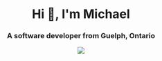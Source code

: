 <h1 align="center">Hi 👋, I'm Michael</h1>
<h3 align="center">A software developer from Guelph, Ontario</h3>

<span align="center"></span>

<p align="center" >
  <a href="http://github-readme-streak-stats.herokuapp.com?user=L-Michael1&theme=dracula&date_format=M%20j%5B%2C%20Y%5D)"> 
    <img  src="http://github-readme-streak-stats.herokuapp.com?user=L-Michael1&theme=dracula&date_format=M%20j%5B%2C%20Y%5D)"/>
  </a>
</p>
